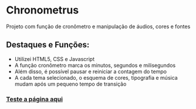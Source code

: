 <h1>Chronometrus</h1>

<p>Projeto com função de cronômetro e manipulação de áudios, cores e fontes</p>

<h2>Destaques e Funções:</h2>
<ul>
  <li>Utilizei HTML5, CSS e Javascript</li>
  <li>A função cronômetro marca os minutos, segundos e milisegundos</li>
  <li>Além disso, é possível pausar e reiniciar a contagem do tempo</li>
  <li>A cada tema selecionado, o esquema de cores, tipografia e música mudam após um pequeno tempo de transição</li>
</ul>

<h3><a href="https://alvaronrs.github.io/Chronometrus/">Teste a página aqui</a></h3>

